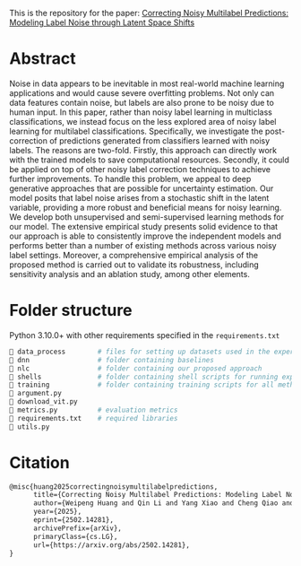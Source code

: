 This is the repository for the paper: [Correcting Noisy Multilabel Predictions: Modeling Label Noise through Latent Space Shifts](https://arxiv.org/abs/2502.14281)

# Abstract
Noise in data appears to be inevitable in most real-world machine learning applications and would cause severe overfitting problems. Not only can data features contain noise, but labels are also prone to be noisy due to human input. In this paper, rather than noisy label learning in multiclass classifications, we instead focus on the less explored area of noisy label learning for multilabel classifications. Specifically, we investigate the post-correction of predictions generated from classifiers learned with noisy labels. The reasons are two-fold. Firstly, this approach can directly work with the trained models to save computational resources. Secondly, it could be applied on top of other noisy label correction techniques to achieve further improvements. To handle this problem, we appeal to deep generative approaches that are possible for uncertainty estimation. Our model posits that label noise arises from a stochastic shift in the latent variable, providing a more robust and beneficial means for noisy learning. We develop both unsupervised and semi-supervised learning methods for our model. The extensive empirical study presents solid evidence to that our approach is able to consistently improve the independent models and performs better than a number of existing methods across various noisy label settings. Moreover, a comprehensive empirical analysis of the proposed method is carried out to validate its robustness, including sensitivity analysis and an ablation study, among other elements.

# Folder structure
Python 3.10.0+ with other requirements specified in the ```requirements.txt```
```python
📁 data_process        # files for setting up datasets used in the experiments
📁 dnn                 # folder containing baselines
📁 nlc                 # folder containing our proposed approach
📁 shells              # folder containing shell scripts for running experiments
📁 training            # folder containing training scripts for all methods
📄 argument.py    
📄 download_vit.py
📄 metrics.py          # evaluation metrics
📄 requirements.txt    # required libraries
📄 utils.py
```

# Citation
```latex
@misc{huang2025correctingnoisymultilabelpredictions,
      title={Correcting Noisy Multilabel Predictions: Modeling Label Noise through Latent Space Shifts}, 
      author={Weipeng Huang and Qin Li and Yang Xiao and Cheng Qiao and Tie Cai and Junwei Liao and Neil J. Hurley and Guangyuan Piao},
      year={2025},
      eprint={2502.14281},
      archivePrefix={arXiv},
      primaryClass={cs.LG},
      url={https://arxiv.org/abs/2502.14281}, 
}
```

